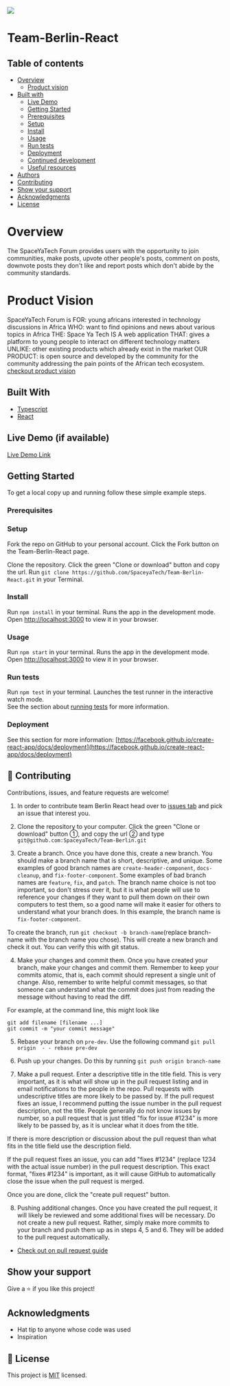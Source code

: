 
![](https://img.shields.io/badge/-spaceyatech-yellowgreen)

# Team-Berlin-React

## Table of contents

- [Overview](#overview)
  - [Product vision](#the-challenge)
- [Built with](#built-with)
  - [Live Demo](#live-demo)
  - [Getting Started](#getting-started)
  - [Prerequisites](#prerequisites)
  - [Setup](#Setup)
  - [Install](#install)
  - [Usage](#usage)
  - [Run tests](#run-test)
  - [Deployment](#deployment)
  - [Continued development](#continued-development)
  - [Useful resources](#useful-resources)
- [Authors](#authors)
- [Contributing](#Contributing)
- [Show your support](#Show-your-support)
- [Acknowledgments](#acknowledgments)
- [License](#License)

# Overview

The SpaceYaTech Forum provides users with the opportunity to join communities, make posts, upvote other people's posts, comment on posts, downvote posts they don't like and report posts which don't abide by the community standards.

# Product Vision

SpaceYaTech Forum is FOR: young africans interested in technology discussions in Africa WHO: want to find opinions and news about various topics in Africa THE: Space Ya Tech IS A web application THAT: gives a platform to young people to interact on different technology matters UNLIKE: other existing products which already exist in the market OUR PRODUCT: is open source and developed by the community for the community addressing the pain points of the African tech ecosystem. [checkout product vision](https://github.com/SpaceyaTech/Team-Berlin-React/wiki/Product-Vision---Team-Berlin)

## Built With

- [Typescript](https://www.typescriptlang.org/docs/handbook/intro.html)
- [React](https://facebook.github.io/create-react-app/docs/getting-started)

## Live Demo (if available)

[Live Demo Link](https://livedemo.com)


## Getting Started

To get a local copy up and running follow these simple example steps.

### Prerequisites

### Setup
Fork the repo on GitHub to your personal account. Click the Fork button on the Team-Berlin-React page.

Clone the repository. Click the green "Clone or download" button and copy the url. Run `git clone https://github.com/SpaceyaTech/Team-Berlin-React.git` in your Terminal.

### Install
Run `npm install` in your terminal.
Runs the app in the development mode.\
Open [http://localhost:3000](http://localhost:3000) to view it in your browser.

### Usage
Run `npm start` in your terminal.
Runs the app in the development mode.\
Open [http://localhost:3000](http://localhost:3000) to view it in your browser.

### Run tests
Run `npm test` in your terminal.
Launches the test runner in the interactive watch mode.\
See the section about [running tests](https://facebook.github.io/create-react-app/docs/running-tests) for more information.

### Deployment

See this section for more information: [https://facebook.github.io/create-react-app/docs/deployment](https://facebook.github.io/create-react-app/docs/deployment)


## 🤝 Contributing

Contributions, issues, and feature requests are welcome!

1. In order to contribute team Berlin React head over to [issues tab](https://github.com/SpaceyaTech/Team-Berlin-React/issues) and pick an issue that interest you.

2. Clone the repository to your computer. Click the green "Clone or download" button ①, and copy the url ② and type `git@github.com:SpaceyaTech/Team-Berlin.git`

3. Create a branch. Once you have done this, create a new branch. You should make a branch name that is short, descriptive, and unique. Some examples of good branch names are `create-header-component`, `docs-cleanup`, and `fix-footer-component`. Some examples of bad branch names are `feature`, `fix`, and `patch`. The branch name choice is not too important, so don't stress over it, but it is what people will use to reference your changes if they want to pull them down on their own computers to test them, so a good name will make it easier for others to understand what your branch does. In this example, the branch name is `fix-footer-component`.

  To create the branch, run `git checkout -b branch-name`(replace branch-name with the branch name you chose). This will create a new branch and check it out. You can verify this with git status.

4. Make your changes and commit them. Once you have created your branch, make your changes and commit them. Remember to keep your commits atomic, that is, each commit should represent a single unit of change. Also, remember to write helpful commit messages, so that someone can understand what the commit does just from reading the message without having to read the diff.

  For example, at the command line, this might look like
  ```
  git add filename [filename ...]
  git commit -m "your commit message"
```
5. Rebase your branch on `pre-dev`. Use the following command `git pull origin  - - rebase pre-dev`

6. Push up your changes. Do this by running `git push origin branch-name`

7. Make a pull request.
Enter a descriptive title in the title field. This is very important, as it is what will show up in the pull request listing and in email notifications to the people in the repo. Pull requests with undescriptive titles are more likely to be passed by. If the pull request fixes an issue, I recommend putting the issue number in the pull request description, not the title. People generally do not know issues by number, so a pull request that is just titled "fix for issue #1234" is more likely to be passed by, as it is unclear what it does from the title.

  If there is more description or discussion about the pull request than what fits in the title field use the description field.

  If the pull request fixes an issue, you can add "fixes #1234" (replace 1234 with the actual issue number) in the pull request description. This exact format, "fixes #1234" is important, as it will cause GitHub to automatically close the issue when the pull request is merged.

  Once you are done, click the "create pull request" button.

8. Pushing additional changes. Once you have created the pull request, it will likely be reviewed and some additional fixes will be necessary. Do not create a new pull request. Rather, simply make more commits to your branch and push them up as in steps 4, 5 and 6. They will be added to the pull request automatically.

- [Check out on pull request guide](./doc/pull_request_guide.md)

## Show your support

Give a ⭐️ if you like this project!

## Acknowledgments

- Hat tip to anyone whose code was used
- Inspiration

## 📝 License

This project is [MIT](./LICENSE) licensed.
